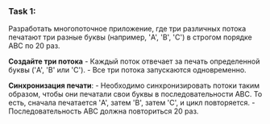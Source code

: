 
### Task 1: 

Разработать многопоточное приложение, где три различных потока печатают три разные буквы (например, 'A', 'B', 'C') в строгом порядке ABC по 20 раз.

**Создайте три потока**
    - Каждый поток отвечает за печать определенной буквы ('A', 'B' или 'C').
    - Все три потока запускаются одновременно.

**Синхронизация печати**:
    - Необходимо синхронизировать потоки таким образом, чтобы они печатали свои буквы в последовательности ABC. То есть, сначала печатается 'A', затем 'B', затем 'C', и цикл повторяется.
    - Последовательность ABC должна повториться 20 раз.

